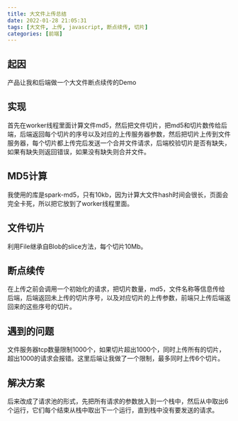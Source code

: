 ```yaml
---
title: 大文件上传总结
date: 2022-01-28 21:05:31
tags: [大文件, 上传, javascript, 断点续传, 切片]
categories: [前端]
---
```


## 起因
产品让我和后端做一个大文件断点续传的Demo

## 实现
首先在worker线程里面计算文件md5，然后把文件切片，把md5和切片数传给后端，后端返回每个切片的序号以及对应的上传服务器参数，然后把切片上传到文件服务器，每个切片都上传完后发送一个合并文件请求，后端校验切片是否有缺失，如果有缺失则返回错误，如果没有缺失则合并文件。

## MD5计算
我使用的库是spark-md5，只有10kb，因为计算大文件hash时间会很长，页面会完全卡死，所以把它放到了worker线程里面。

## 文件切片
利用File继承自Blob的slice方法，每个切片10Mb。

## 断点续传
在上传之前会调用一个初始化的请求，把切片数量，md5，文件名称等信息传给后端，后端返回未上传的切片序号，以及对应切片的上传参数，前端只上传后端返回来的这些序号的切片。

## 遇到的问题
文件服务器tcp数量限制1000个，如果切片超出1000个，同时上传所有的切片，超出1000的请求会报错。这里后端让我做了一个限制，最多同时上传6个切片。

## 解决方案
后来改成了请求池的形式，先把所有请求的参数放入到一个栈中，然后从中取出6个运行，它们每个结束从栈中取出下一个运行，直到栈中没有要发送的请求。

